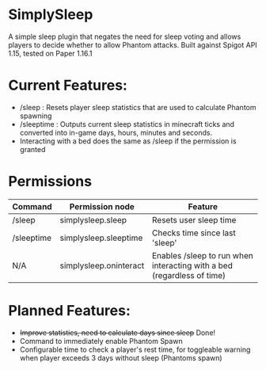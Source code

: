 # SimplySleep
 A simple sleep plugin that negates the need for sleep voting and allows players to decide whether to allow Phantom attacks.
 Built against Spigot API 1.15, tested on Paper 1.16.1

# Current Features: 
* /sleep : Resets player sleep statistics that are used to calculate Phantom spawning
* /sleeptime : Outputs current sleep statistics in minecraft ticks and converted into in-game days, hours, minutes and seconds.
* Interacting with a bed does the same as /sleep if the permission is granted

# Permissions
| Command | Permission node | Feature |
| ------------- | ------------- | ------------- |
| /sleep | simplysleep.sleep | Resets user sleep time | 
| /sleeptime | simplysleep.sleeptime | Checks time since last 'sleep' | 
| N/A | simplysleep.oninteract | Enables /sleep to run when interacting with a bed (regardless of time) |

# Planned Features: 
* ~~Improve statistics, need to calculate days since sleep~~ Done!
* Command to immediately enable Phantom Spawn
* Configurable time to check a player's rest time, for toggleable warning when player exceeds 3 days without sleep (Phantoms spawn)
